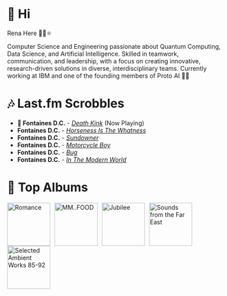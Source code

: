 # 👋 Hi

Rena Here 👩‍💻⚛️

Computer Science and Engineering passionate about Quantum Computing, Data Science, and Artificial Intelligence. Skilled in teamwork, communication, and leadership, with a focus on creating innovative, research-driven solutions in diverse, interdisciplinary teams.
Currently working at IBM and one of the founding members of Proto AI 🤖💪

# 🎶 Last.fm Scrobbles

- **🎵 Fontaines D.C.** - *[Death Kink](https://www.last.fm/music/Fontaines+D.C./_/Death+Kink)* (Now Playing)
- **Fontaines D.C.** - *[Horseness Is The Whatness](https://www.last.fm/music/Fontaines+D.C./_/Horseness+Is+The+Whatness)*
- **Fontaines D.C.** - *[Sundowner](https://www.last.fm/music/Fontaines+D.C./_/Sundowner)*
- **Fontaines D.C.** - *[Motorcycle Boy](https://www.last.fm/music/Fontaines+D.C./_/Motorcycle+Boy)*
- **Fontaines D.C.** - *[Bug](https://www.last.fm/music/Fontaines+D.C./_/Bug)*
- **Fontaines D.C.** - *[In The Modern World](https://www.last.fm/music/Fontaines+D.C./_/In+The+Modern+World)*

# 📀 Top Albums

<a href='https://www.last.fm/music/Fontaines+D.C./Romance'><img src='https://lastfm.freetls.fastly.net/i/u/300x300/4f4ae1fdc6b81d93c41c0054d596ccf0.png' alt='Romance' title='Fontaines D.C. - Romance' width='100' style='margin-right: 10px;'></a><a href='https://www.last.fm/music/MF+DOOM/MM..FOOD'><img src='https://lastfm.freetls.fastly.net/i/u/300x300/037a94e241b54965a1470f4af163883d.png' alt='MM..FOOD' title='MF DOOM - MM..FOOD' width='100' style='margin-right: 10px;'></a><a href='https://www.last.fm/music/Japanese+Breakfast/Jubilee'><img src='https://lastfm.freetls.fastly.net/i/u/300x300/5d93403fbc951b7d31fa80ff826b5180.jpg' alt='Jubilee' title='Japanese Breakfast - Jubilee' width='100' style='margin-right: 10px;'></a><a href='https://www.last.fm/music/Soichi+Terada/Sounds+from+the+Far+East'><img src='https://lastfm.freetls.fastly.net/i/u/300x300/782265e2c22e579400fdebb7655718a8.png' alt='Sounds from the Far East' title='Soichi Terada - Sounds from the Far East' width='100' style='margin-right: 10px;'></a><a href='https://www.last.fm/music/Aphex+Twin/Selected+Ambient+Works+85-92'><img src='https://lastfm.freetls.fastly.net/i/u/300x300/6f199a67803148cfb2cf2238b8fda0fb.jpg' alt='Selected Ambient Works 85-92' title='Aphex Twin - Selected Ambient Works 85-92' width='100' style='margin-right: 10px;'></a>